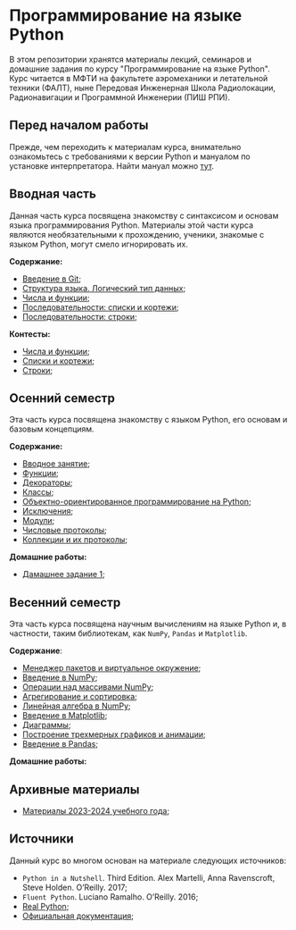 # Программирование на языке Python

В этом репозитории хранятся материалы лекций, семинаров и домашние задания по курсу "Программирование на языке Python". Курс читается в МФТИ на факультете аэромеханики и летательной техники (ФАЛТ), ныне Передовая Инженерная Школа Радиолокации, Радионавигации и Программной Инженерии (ПИШ РПИ).

## Перед началом работы
Прежде, чем переходить к материалам курса, внимательно ознакомьтесь с требованиями к версии Python и мануалом по установке интерпретатора. Найти мануал можно [тут](./docs/guide.pdf).

## Вводная часть
Данная часть курса посвящена знакомству с синтаксисом и основам языка программирования Python. Материалы этой части курса являются необязательными к прохождению, ученики, знакомые с языком Python, могут смело игнорировать их.

**Содержание:**
- [Введение в Git](./lessons/sem_00/lesson_01/);
- [Структура языка. Логический тип данных](./lessons/sem_00/lesson_02/);
- [Числа и функции](./lessons/sem_00/lesson_03/);
- [Последовательности: списки и кортежи](./lessons/sem_00/lesson_04/);
- [Последовательности: строки](./lessons/sem_00/lesson_05/);

**Контесты:**
- [Числа и функции](https://contest.yandex.ru/contest/67077/enter/?retPage=);
- [Списки и кортежи](https://contest.yandex.ru/contest/67095/enter/?retPage=);
- [Строки](https://contest.yandex.ru/contest/67162/enter/?retPage=);

## Осенний семестр

Эта часть курса посвящена знакомству с языком Python, его основам и базовым концепциям. 

**Содержание:**
- [Вводное занятие](./lessons/sem_01/lesson_01/);
- [Функции](./lessons/sem_01/lesson_02/);
- [Декораторы](./lessons/sem_01/lesson_03/);
- [Классы](./lessons/sem_01/lesson_04/);
- [Объектно-ориентированное программирование на Python](./lessons/sem_01/lesson_05/);
- [Исключения](./lessons/sem_01/lesson_06/);
- [Модули](./lessons/sem_01/lesson_07/);
- [Числовые протоколы](./lessons/sem_01/lesson_08/);
- [Коллекции и их протоколы](./lessons/sem_01/lesson_09/);

**Домашние работы:**
- [Дамашнее задание 1](./homeworks/sem_01/hw1/);

## Весенний семестр

Эта часть курса посвящена научным вычислениям на языке Python и, в частности, таким библиотекам, как `NumPy`, `Pandas` и `Matplotlib`.

**Содержание**:
- [Менеджер пакетов и виртуальное окружение](./lessons/sem_02/lesson_01/);
- [Введение в NumPy](./lessons/sem_02/lesson_02/);
- [Операции над массивами NumPy](./lessons/sem_02/lesson_03/);
- [Агрегирование и сортировка](./lessons/sem_02/lesson_04/);
- [Линейная алгебра в NumPy](./lessons/sem_02/lesson_05/);
- [Введение в Matplotlib](./lessons/sem_02/lesson_06/);
- [Диаграммы](./lessons/sem_02/lesson_07/);
- [Построение трехмерных графиков и анимации](./lessons/sem_02/lesson_08/);
- [Введение в Pandas](./lessons/sem_02/lesson_09/);

**Домашние работы:**

## Архивные материалы

- [Материалы 2023-2024 учебного года](https://github.com/EvgrafovMichail/python_mipt_dafe/tree/2023-2024-archive);

## Источники

Данный курс во многом основан на материале следующих источников:

- `Python in a Nutshell`. Third Edition. Alex Martelli, Anna Ravenscroft, Steve Holden. O’Reilly. 2017;    
- `Fluent Python`. Luciano Ramalho. O’Reilly. 2016;    
- [Real Python](https://realpython.com/);
- [Официальная документация](https://docs.python.org/3.11/);
